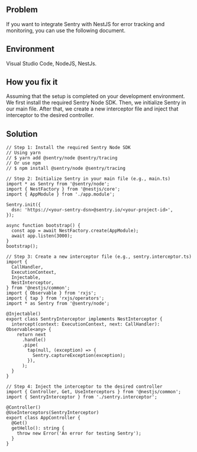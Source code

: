 ## Problem
If you want to integrate Sentry with NestJS for error tracking and monitoring, you can use the following document.

## Environment
Visual Studio Code, NodeJS, NestJs.

## How you fix it
Assuming that the setup is completed on your development environment. We first install the required Sentry Node SDK. Then, we initialize Sentry in our main file. After that, we create a new interceptor file and inject that interceptor to the desired controller.

## Solution
```
// Step 1: Install the required Sentry Node SDK
// Using yarn
// $ yarn add @sentry/node @sentry/tracing
// Or use npm
// $ npm install @sentry/node @sentry/tracing

// Step 2: Initialize Sentry in your main file (e.g., main.ts)
import * as Sentry from '@sentry/node';
import { NestFactory } from '@nestjs/core';
import { AppModule } from './app.module';

Sentry.init({
  dsn: 'https://<your-sentry-dsn>@sentry.io/<your-project-id>',
});

async function bootstrap() {
  const app = await NestFactory.create(AppModule);
  await app.listen(3000);
}
bootstrap();

// Step 3: Create a new interceptor file (e.g., sentry.interceptor.ts)
import {
  CallHandler,
  ExecutionContext,
  Injectable,
  NestInterceptor,
} from '@nestjs/common';
import { Observable } from 'rxjs';
import { tap } from 'rxjs/operators';
import * as Sentry from '@sentry/node';

@Injectable()
export class SentryInterceptor implements NestInterceptor {
  intercept(context: ExecutionContext, next: CallHandler): Observable<any> {
    return next
      .handle()
      .pipe(
        tap(null, (exception) => {
          Sentry.captureException(exception);
        }),
      );
  }
}

// Step 4: Inject the interceptor to the desired controller
import { Controller, Get, UseInterceptors } from '@nestjs/common';
import { SentryInterceptor } from './sentry.interceptor';

@Controller()
@UseInterceptors(SentryInterceptor)
export class AppController {
  @Get()
  getHello(): string {
    throw new Error('An error for testing Sentry');
  }
}

```
